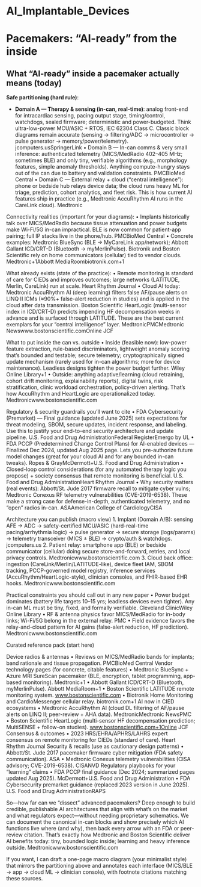 # AI_Implantable_Devices

# Pacemakers: “AI-ready” from the inside 


## What “AI-ready” inside a pacemaker actually means (today)

**Safe partitioning (hard rule)**:

* **Domain A — Therapy & sensing (in-can, real-time)**: analog front-end for intracardiac sensing, pacing output stage, timing/control, watchdogs, sealed firmware; deterministic and power-budgeted. Think ultra-low-power MCU/ASIC + RTOS, IEC 62304 Class C. Classic block diagrams remain accurate (sensing → filtering/ADC → microcontroller → pulse generator → memory/power/telemetry). jcomputers.usSpringerLink
	• Domain B — In-can comms & very small inference: authenticated telemetry (MICS/MedRadio 402–405 MHz; sometimes BLE) and only tiny, verifiable algorithms (e.g., morphology features, simple anomaly thresholds). Anything compute-hungry stays out of the can due to battery and validation constraints. PMCBioMed Central
	• Domain C — External relay + cloud (“central intelligence”): phone or bedside hub relays device data; the cloud runs heavy ML for triage, prediction, cohort analytics, and fleet risk. This is how current AI features ship in practice (e.g., Medtronic AccuRhythm AI runs in the CareLink cloud). Medtronic

Connectivity realities (important for your diagrams):
	• Implants historically talk over MICS/MedRadio because tissue attenuation and power budgets make Wi-Fi/5G in-can impractical. BLE is now common for patient-app pairing; full IP stacks live in the phone/hub. PMCBioMed Central
	• Concrete examples: Medtronic BlueSync (BLE → MyCareLink app/network); Abbott Gallant ICD/CRT-D (Bluetooth → myMerlinPulse). Biotronik and Boston Scientific rely on home communicators (cellular) tied to vendor clouds. Medtronic+1Abbott MediaRoombiotronik.com+1

What already exists (state of the practice):
	• Remote monitoring is standard of care for CIEDs and improves outcomes; large networks (LATITUDE, Merlin, CareLink) run at scale. Heart Rhythm Journal
	• Cloud AI today: Medtronic AccuRhythm AI (deep learning) filters false AF/pause alerts on LINQ II ICMs (≈90%+ false-alert reduction in studies) and is applied in the cloud after data transmission. Boston Scientific HeartLogic (multi-sensor index in ICD/CRT-D) predicts impending HF decompensation weeks in advance and is surfaced through LATITUDE. These are the best current exemplars for your “central intelligence” layer. MedtronicPMCMedtronic Newswww.bostonscientific.comOnline JCF

What to put inside the can vs. outside
	• Inside (feasible now): low-power feature extraction, rule-based discriminators, lightweight anomaly scoring that’s bounded and testable; secure telemetry; cryptographically signed update mechanism (rarely used for in-can algorithms; more for device maintenance). Leadless designs tighten the power budget further. Wiley Online Library+1
	• Outside: anything adaptive/learning (cloud retraining, cohort drift monitoring, explainability reports), digital twins, risk stratification, clinic workload orchestration, policy-driven alerting. That’s how AccuRhythm and HeartLogic are operationalized today. Medtronicwww.bostonscientific.com

Regulatory & security guardrails you’ll want to cite
	• FDA Cybersecurity (Premarket) — Final guidance (updated June 2025) sets expectations for threat modeling, SBOM, secure updates, incident response, and labeling. Use this to justify your end-to-end security architecture and update pipeline. U.S. Food and Drug AdministrationFederal RegisterEmergo by UL
	• FDA PCCP (Predetermined Change Control Plans) for AI-enabled devices — Finalized Dec 2024, updated Aug 2025 page. Lets you pre-authorize future model changes (great for your cloud AI and for any bounded in-can tweaks). Ropes & GrayMcDermott+U.S. Food and Drug Administration
	• Closed-loop control considerations (for any automated therapy logic you propose) + society consensus that remote monitoring is beneficial. U.S. Food and Drug AdministrationHeart Rhythm Journal
	• Why security matters (real events): Abbott/St. Jude 2017 firmware recall to mitigate cyber vulns; Medtronic Conexus RF telemetry vulnerabilities (CVE-2019-6538). These make a strong case for defense-in-depth, authenticated telemetry, and no “open” radios in-can. ASAAmerican College of CardiologyCISA

Architecture you can publish (macro view)
	1. Implant (Domain A/B):
sensing AFE → ADC → safety-certified MCU/ASIC (hard-real-time pacing/arrhythmia logic) → pulse generator → secure storage (logs/params) → telemetry transceiver (MICS ± BLE) → crypto/auth & watchdogs. jcomputers.us
	2. Patient relay: smartphone app (BLE) or bedside communicator (cellular) doing secure store-and-forward, retries, and local privacy controls. Medtronicwww.bostonscientific.com
	3. Cloud back office: ingestion (CareLink/Merlin/LATITUDE-like), device fleet IAM, SBOM tracking, PCCP-governed model registry, inference services (AccuRhythm/HeartLogic-style), clinician consoles, and FHIR-based EHR hooks. Medtronicwww.bostonscientific.com

Practical constraints you should call out in any new paper
	• Power budget dominates (battery life targets 10–15 yrs; leadless devices even tighter). Any in-can ML must be tiny, fixed, and formally verifiable. Cleveland ClinicWiley Online Library
	• RF & antenna physics favor MICS/MedRadio for in-body links; Wi-Fi/5G belong in the external relay. PMC
	• Field evidence favors the relay-and-cloud pattern for AI gains (false-alert reduction, HF prediction). Medtronicwww.bostonscientific.com

Curated reference pack (start here)

Device radios & antennas
	• Reviews on MICS/MedRadio bands for implants; band rationale and tissue propagation. PMCBioMed Central
Vendor technology pages (for concrete, citable features)
	• Medtronic BlueSync + Azure MRI SureScan pacemaker (BLE, encryption, tablet programming, app-based monitoring). Medtronic+1
	• Abbott Gallant ICD/CRT-D (Bluetooth, myMerlinPulse). Abbott MediaRoom+1
	• Boston Scientific LATITUDE remote monitoring system. www.bostonscientific.com
	• Biotronik Home Monitoring and CardioMessenger cellular relay. biotronik.com+1
AI now in CIED ecosystems
	• Medtronic AccuRhythm AI (cloud DL filtering of AF/pause alerts on LINQ II; peer-review + AHA data). MedtronicMedtronic NewsPMC
	• Boston Scientific HeartLogic (multi-sensor HF decompensation prediction; MultiSENSE + follow-on studies). www.bostonscientific.com+1Online JCF
Consensus & outcomes
	• 2023 HRS/EHRA/APHRS/LAHRS expert consensus on remote monitoring for CIEDs (standard of care). Heart Rhythm Journal
Security & recalls (use as cautionary design patterns)
	• Abbott/St. Jude 2017 pacemaker firmware cyber mitigation (FDA safety communication). ASA
	• Medtronic Conexus telemetry vulnerabilities (CISA advisory; CVE-2019-6538). CISANVD
Regulatory playbooks for your “learning” claims
	• FDA PCCP final guidance (Dec 2024; summarized pages updated Aug 2025). McDermott+U.S. Food and Drug Administration
	• FDA Cybersecurity premarket guidance (replaced 2023 version in June 2025). U.S. Food and Drug AdministrationRAPS

So—how far can we “dissect” advanced pacemakers?
Deep enough to build credible, publishable AI architectures that align with what’s on the market and what regulators expect—without needing proprietary schematics. We can document the canonical in-can blocks and show precisely which AI functions live where (and why), then back every arrow with an FDA or peer-review citation. That’s exactly how Medtronic and Boston Scientific deliver AI benefits today: tiny, bounded logic inside; learning and heavy inference outside. Medtronicwww.bostonscientific.com

If you want, I can draft a one-page macro diagram (your minimalist style) that mirrors the partitioning above and annotates each interface (MICS/BLE → app → cloud ML → clinician console), with footnote citations matching these sources.
